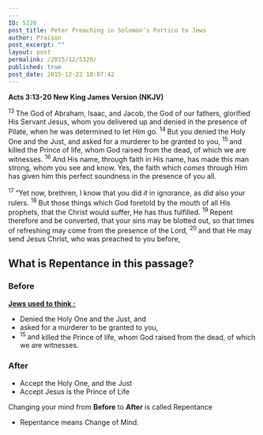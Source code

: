 ```yaml
---
---
ID: 5320
post_title: Peter Preaching in Solomon’s Portico to Jews
author: Praison
post_excerpt: ""
layout: post
permalink: /2015/12/5320/
published: true
post_date: 2015-12-22 18:07:42
---
```

<strong><span class="passage-display-bcv">Acts 3:13-20
</span><span class="passage-display-version">New King James Version (NKJV)</span></strong>

<span id="en-NKJV-27010" class="text Acts-3-13"><sup class="versenum">13 </sup>The God of Abraham, Isaac, and Jacob, the God of our fathers, glorified His Servant Jesus, whom you delivered up and denied in the presence of Pilate, when he was determined to let <i>Him</i> go. </span><span id="en-NKJV-27011" class="text Acts-3-14"><sup class="versenum">14 </sup>But you denied the Holy One and the Just, and asked for a murderer to be granted to you, </span><span id="en-NKJV-27012" class="text Acts-3-15"><sup class="versenum">15 </sup>and killed the Prince of life, whom God raised from the dead, of which we are witnesses. </span><span id="en-NKJV-27013" class="text Acts-3-16"><sup class="versenum">16 </sup>And His name, through faith in His name, has made this man strong, whom you see and know. Yes, the faith which <i>comes</i> through Him has given him this perfect soundness in the presence of you all.</span>

<span id="en-NKJV-27014" class="text Acts-3-17"><sup class="versenum">17 </sup>“Yet now, brethren, I know that you did <i>it</i> in ignorance, as <i>did</i> also your rulers. </span><span id="en-NKJV-27015" class="text Acts-3-18"><sup class="versenum">18 </sup>But those things which God foretold by the mouth of all His prophets, that the Christ would suffer, He has thus fulfilled. </span><span id="en-NKJV-27016" class="text Acts-3-19"><sup class="versenum">19 </sup>Repent therefore and be converted, that your sins may be blotted out, so that times of refreshing may come from the presence of the Lord, </span><span id="en-NKJV-27017" class="text Acts-3-20"><sup class="versenum">20 </sup>and that He may send Jesus Christ, who was preached to you before,</span>
<h2><strong>What is Repentance in this passage?</strong></h2>
<h3><strong>Before</strong></h3>
<span style="text-decoration: underline;"><strong>Jews used to think :</strong></span>
<ul>
	<li><span id="en-NKJV-27011" class="text Acts-3-14">Denied the Holy One and the Just, and </span></li>
	<li><span id="en-NKJV-27011" class="text Acts-3-14">asked for a murderer to be granted to you, </span></li>
	<li><span id="en-NKJV-27012" class="text Acts-3-15"><sup class="versenum">15 </sup>and </span><span id="en-NKJV-27012" class="text Acts-3-15">killed the Prince of life, whom God raised from the dead, of which we are witnesses. </span></li>
</ul>
<h3><strong>After</strong></h3>
<ul>
	<li>Accept the Holy One, and the Just</li>
	<li>Accept Jesus is the Prince of Life</li>
</ul>
Changing your mind from <strong>Before</strong> to <strong>After</strong> is called Repentance
<ul>
	<li>Repentance means Change of Mind.</li>
</ul>